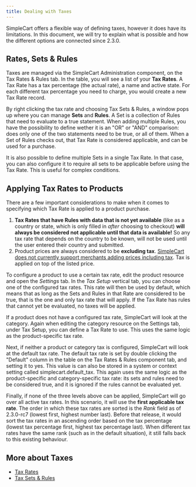```yaml
---
title: Dealing with Taxes
---
```


SimpleCart offers a flexible way of defining taxes, however it does have its limitations. In this document, we will try to explain what is possible and how the different options are connected since 2.3.0.

## Rates, Sets & Rules

Taxes are managed via the SimpleCart Administration component, on the Tax Rates & Rules tab. In the table, you will see a list of your **Tax Rates**. A Tax Rate has a tax percentage (the actual rate), a name and active state. For each different tax percentage you need to charge, you would create a new Tax Rate record.

By right clicking the tax rate and choosing Tax Sets & Rules, a window pops up where you can manage **Sets** and **Rules**. A Set is a collection of Rules that need to evaluate to a true statement. When adding multiple Rules, you have the possibility to define wether it is an "OR" or "AND" comparison: does only one of the two statements need to be true, or all of them. When a Set of Rules checks out, that Tax Rate is considered applicable, and can be used for a purchase.

It is also possible to define multiple Sets in a single Tax Rate. In that case, you can also configure it to require all sets to be applicable before using the Tax Rate. This is useful for complex conditions.

## Applying Tax Rates to Products

There are a few important considerations to make when it comes to specifying which Tax Rate is applied to a product purchase.

1. **Tax Rates that have Rules with data that is not yet available** (like as a country or state, which is only filled in _after_ choosing to checkout) **will always be considered not applicable until that data is available!** So any tax rate that depends on the country to be known, will not be used until the user entered their country and submitted.
2. Product prices are always considered to be **excluding tax**. [SimpleCart does not currently support merchants adding prices including tax](https://forum.modmore.com/t/calculate-vat-is-by-default-ex-vat/58). Tax is applied on top of the listed price.

To configure a product to use a certain tax rate, edit the product resource and open the _Settings_ tab. In the _Tax Setup_ vertical tab, you can choose one of the configured tax rates. This rate will then be used by default, which means that as long as the Sets and Rules in that Rate are considered to be true, that is the one and only tax rate that will apply. If the Tax Rate has rules that cannot yet be evaluated, no taxes will be applied.

If a product does not have a configured tax rate, SimpleCart will look at the category. Again when editing the category resource on the Settings tab, under Tax Setup, you can define a Tax Rate to use. This uses the same logic as the product-specific tax rate.

Next, if neither a product or category tax is configured, SimpleCart will look at the default tax rate. The default tax rate is set by double clicking the "Default" column in the table on the Tax Rates & Rules component tab, and setting it to yes. This value is can also be stored in a system or context setting called simplecart.default\_tax. This again uses the same logic as the product-specific and category-specific tax rate: its sets and rules need to be considered true, and it is ignored if the rules cannot be evaluated yet.

Finally, if none of the three levels above can be applied, SimpleCart will go over all active tax rates. In this scenario, it will use the **first applicable tax rate**. The order in which these tax rates are sorted is the _Rank_ field as of 2.3.0-rc7 (lowest first, highest number last). Before that release, it would sort the tax rates in an ascending order based on the tax percentage (lowest tax percentage first, highest tax percentage last). When different tax rates have the same rank (such as in the default situation), it still falls back to this existing behaviour.

## More about Taxes

- [Tax Rates](Manager/Administration/Tax_Rates)
- [Tax Sets & Rules](Manager/Administration/Tax_Sets_Rules)

